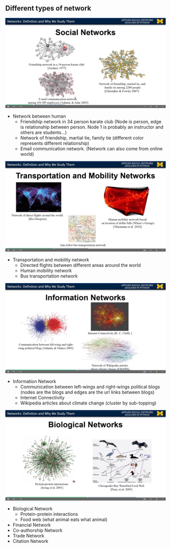 ## Different types of network

<img src='images/3.png' />

- Network between human
    - Friendship network in 34 person karate club (Node is person, edge is 
    relationship between person. Node 1 is probably an instructor and others
    are students...)
    - Network of friendship, martial tie, family tie (different color represents 
    different relationship)
    - Email communication network. (Network can also come from online world)

<img src='images/4.png' />

 - Transportation and mobility network
    - Directed flights between different areas around the world
    - Human mobility network
    - Bus transportation network
    
<img src='images/5.png' />    
    
 - Information Network
    - Communication between left-wings and right-wings political blogs (nodes
    are the blogs and edges are the url links between blogs)
    - Internet Connectivity
    - Wikipedia articles about climate change (cluster by sub-topping)
 
 <img src='images/6.png' />
 
 - Biological Network
    - Protein-protein interactions
    - Food web (what animal eats what animal)
 - Financial Network
 - Co-authorship Network
 - Trade Network
 - Citation Network
